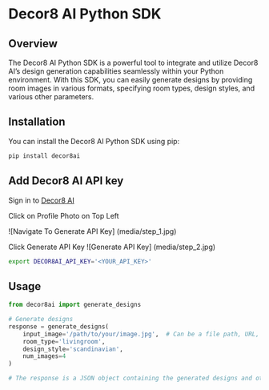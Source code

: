 # Decor8 AI Python SDK

## Overview

The Decor8 AI Python SDK is a powerful tool to integrate and utilize Decor8 AI’s design generation capabilities seamlessly within your Python environment. With this SDK, you can easily generate designs by providing room images in various formats, specifying room types, design styles, and various other parameters.

## Installation

You can install the Decor8 AI Python SDK using pip:

```bash
pip install decor8ai
```

## Add Decor8 AI API key

Sign in to [Decor8 AI](https://prod-app.decor8.ai)

Click on Profile Photo on Top Left

![Navigate To Generate API Key] (media/step_1.jpg)

Click Generate API Key
![Generate API Key] (media/step_2.jpg)

```bash
export DECOR8AI_API_KEY='<YOUR_API_KEY>'
```

## Usage

```python
from decor8ai import generate_designs

# Generate designs
response = generate_designs(
    input_image='/path/to/your/image.jpg',  # Can be a file path, URL, or binary data
    room_type='livingroom',
    design_style='scandinavian',
    num_images=4
)

# The response is a JSON object containing the generated designs and other information.
```
